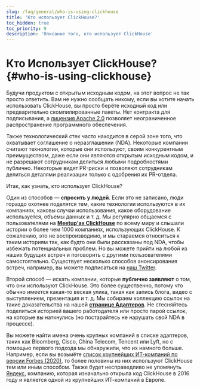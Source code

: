 ```yaml
---
slug: /faq/general/who-is-using-clickhouse
title: 'Кто использует ClickHouse?'
toc_hidden: true
toc_priority: 9
description: 'Описание того, кто использует ClickHouse'
---
```



# Кто Использует ClickHouse? {#who-is-using-clickhouse}

Будучи продуктом с открытым исходным кодом, на этот вопрос не так просто ответить. Вам не нужно сообщать никому, если вы хотите начать использовать ClickHouse, вы просто берёте исходный код или предварительно скомпилированные пакеты. Нет контракта для подписывания, а [лицензия Apache 2.0](https://github.com/ClickHouse/ClickHouse/blob/master/LICENSE) позволяет неограниченное распространение программного обеспечения.

Также технологический стек часто находится в серой зоне того, что охватывает соглашение о неразглашении (NDA). Некоторые компании считают технологии, которые они используют, своим конкурентным преимуществом, даже если они являются открытым исходным кодом, и не разрешают сотрудникам делиться любыми подробностями публично. Некоторые видят PR-риски и позволяют сотрудникам делиться деталями реализации только с одобрения их PR-отдела.

Итак, как узнать, кто использует ClickHouse?

Один из способов — **спросить у людей**. Если это не записано, люди гораздо охотнее поделятся тем, какие технологии используются в их компаниях, каковы случаи использования, какое оборудование используется, объемы данных и т. д. Мы регулярно общаемся с пользователями на **[Meetup'ах ClickHouse](https://www.youtube.com/channel/UChtmrD-dsdpspr42P_PyRAw/playlists)** по всему миру и слышали истории о более чем 1000 компаниях, использующих ClickHouse. К сожалению, это не воспроизводимо, и мы стараемся относиться к таким историям так, как будто они были рассказаны под NDA, чтобы избежать потенциальных проблем. Но вы можете прийти на любой из наших будущих встреч и поговорить с другими пользователями самостоятельно. Существует несколько способов анонсирования встреч, например, вы можете подписаться на [наш Twitter](http://twitter.com/ClickHouseDB/).

Второй способ — искать компании, которые **публично заявляют** о том, что они используют ClickHouse. Это более существенно, потому что обычно имеется какая-то веская улика, такая как запись блога, видео с выступлением, презентация и т. д. Мы собираем коллекцию ссылок на такие доказательства на нашей **[странице Адаптеров](../../about-us/adopters.md)**. Не стесняйтесь поделиться историей вашего работодателя или просто парой ссылок, на которые вы наткнулись (но постарайтесь не нарушать свой NDA в процессе).

Вы можете найти имена очень крупных компаний в списке адаптеров, таких как Bloomberg, Cisco, China Telecom, Tencent или Lyft, но с помощью первого подхода мы обнаружили, что их намного больше. Например, если вы возьмёте [список крупнейших ИТ-компаний по версии Forbes (2020)](https://www.forbes.com/sites/hanktucker/2020/05/13/worlds-largest-technology-companies-2020-apple-stays-on-top-zoom-and-uber-debut/), то более половины из них используют ClickHouse тем или иным способом. Также будет несправедливо не упомянуть [Яндекс](../../about-us/history.md), компанию, которая изначально открыла код ClickHouse в 2016 году и является одной из крупнейших ИТ-компаний в Европе.
